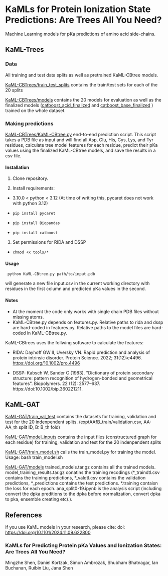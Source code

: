 # KaMLs for Protein Ionization State Predictions: Are Trees All You Need?

Machine Learning models for pKa predictions of amino acid side-chains.

## KaML-Trees
### Data
All training and test data splits as well as pretrained KaML-CBtree models.

[KaML-CBTrees/train_test_splits](KaML-CBTrees/train_test_split) contains the train/test sets for each of the 20 splits

[KaML-CBTrees/models](KaML-CBTrees/models) contains the 20 models for evaluation as well as the finalized models  ([catboost_acid_finalized](CBTrees/models/catboost_acid_finalized.pkl) and [catboost_base_finalized](CBTrees/models/catboost_base_finalized.pkl) ) trained on the whole dataset.

### Making predictions
[KaML-CBTrees/KaML-CBtree.py](KaML-CBTrees/KaML-CBtree.py) end-to-end prediction script. This script takes a PDB file as input and will find all Asp, Glu, His, Cys, Lys, and Tyr residues, calculate tree model features for each residue, predict their pKa values using the finalized KaML-CBtree models, and save the results in a csv file. 

#### Installation

1. Clone repository.

2. Install requirements:

  * 3.10.0 < python < 3.12 (At time of writing this, pycaret does not work with python 3.12)

  * ``` pip install pycaret ```

  * ``` pip install Biopandas ```

  * ``` pip install catboost ```
3. Set permissions for RIDA and DSSP

  * ``` chmod +x tools/*  ```

#### Usage

```  python KaML-CBtree.py path/to/input.pdb ```

will generate a new file input.csv in the current working directory with residues in the first column and predicted pKa values in the second. 

#### Notes 
 * At the moment the code only works with single chain PDB files without missing atoms.
 * KaML-CBtree.py depends on features.py. Relative paths to rida and dssp are hard-coded in features.py. Relative paths to the model files are hard-coded in KaML-CBtree.py.

KaML-CBtrees uses the follwing software to calculate the features:
 * RIDA:
 Dayhoff GW II, Uversky VN. Rapid prediction and analysis of protein intrinsic disorder. Protein Science. 2022; 31(12):e4496. https://doi.org/10.1002/pro.4496

 * DSSP:
  Kabsch W, Sander C (1983). "Dictionary of protein secondary structure: pattern recognition of hydrogen-bonded and geometrical features". Biopolymers. 22 (12): 2577–637. https://doi:10.1002/bip.360221211. 

## KaML-GAT

[KaML-GAT/train_val_test](KaML-GAT/train_val_test) contains the datasets for training, validation and test for the 20 indenpendent splits. (exptAAfB_train/validation.csv, AA: AA_th split ID, B: B_th fold)

[KaML-GAT/model_inputs](KaML-GAT/model_inputs) contains the input files (constructured graph for each residue) for training, validation and test for the 20 indenpendent splits

[KaML-GAT/train_model.sh](KaML-GAT/train_model.sh) calls the train_model.py for training the model. Usage: bash train_model.sh

[KaML-GAT/models](KaML-GAT/models) trained_models.tar.gz contains all the trained models. model_training_results.tar.gz conatins the training recodings (*_traindtl.csv contains the training predictions, *_valdtl.csv contains the validation predictions, *_predictions contains the test predictions. *.training contaisn the loss for each epoch. ana_split0-19.ipynb is the analysis script (including convert the dpka preditions to the dpka before normalization, convert dpka to pka, ensemble creating etc).). 


## References

If you use KaML models in your research, please cite: doi: https://doi.org/10.1101/2024.11.09.622800

### KaMLs for Predicting Protein pKa Values and Ionization States: Are Trees All You Need?

Mingzhe Shen, Daniel Kortzak, Simon Ambrozak, Shubham Bhatnagar, Ian Buchanan, Ruibin Liu, Jana Shen



